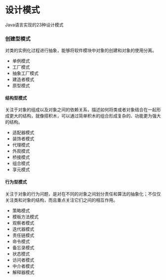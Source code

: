 # 设计模式

Java语言实现的23种设计模式

### 创建型模式

对类的实例化过程进行抽象，能够将软件模块中对象的创建和对象的使用分离。

* 单例模式
* 工厂模式
* 抽象工厂模式
* 建造者模式
* 原型模式

#### 结构型模式

关注于对象的组成以及对象之间的依赖关系，描述如何将类或者对象结合在一起形成更大的结构，就像搭积木，可以通过简单积木的组合形成复杂的、功能更为强大的结构。

* 适配器模式
* 装饰者模式
* 代理模式
* 外观模式
* 桥接模式
* 组合模式
* 享元模式

#### 行为型模式

关注于对象的行为问题，是对在不同的对象之间划分责任和算法的抽象化；不仅仅关注类和对象的结构，而且重点关注它们之间的相互作用。

* 策略模式
* 模板方法模式
* 观察者模式
* 迭代器模式
* 责任链模式
* 命令模式
* 备忘录模式
* 状态模式
* 访问者模式
* 中介者模式
* 解释器模式
